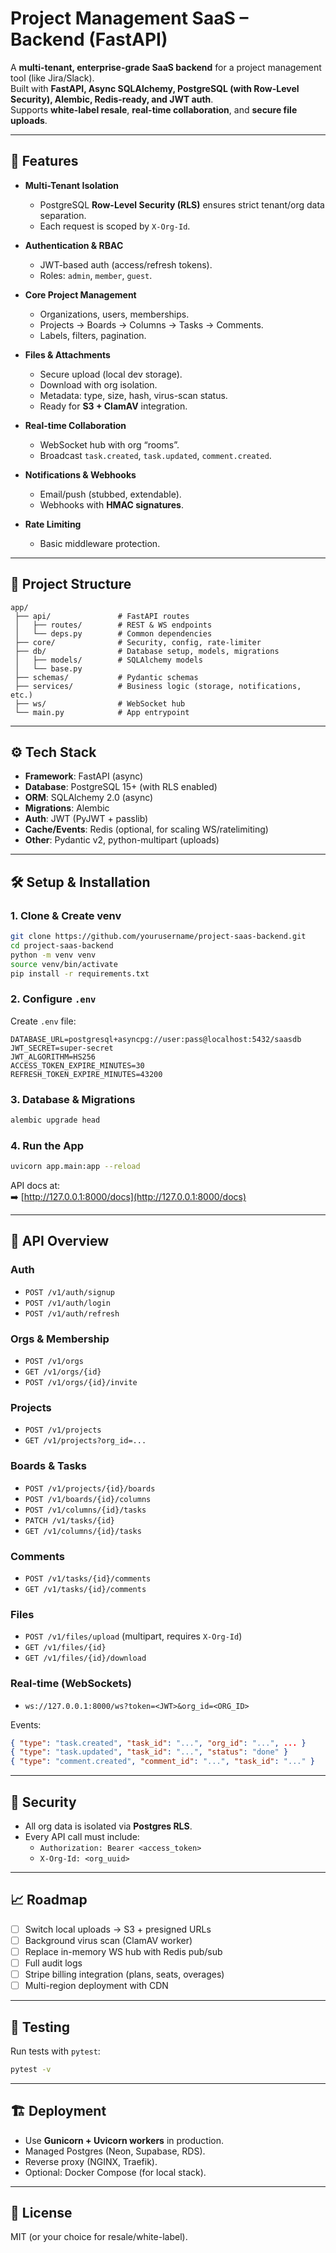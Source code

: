 
# Project Management SaaS – Backend (FastAPI)

A **multi-tenant, enterprise-grade SaaS backend** for a project management tool (like Jira/Slack).  
Built with **FastAPI, Async SQLAlchemy, PostgreSQL (with Row-Level Security), Alembic, Redis-ready, and JWT auth**.  
Supports **white-label resale**, **real-time collaboration**, and **secure file uploads**.

---

## 🚀 Features

- **Multi-Tenant Isolation**
  - PostgreSQL **Row-Level Security (RLS)** ensures strict tenant/org data separation.
  - Each request is scoped by `X-Org-Id`.

- **Authentication & RBAC**
  - JWT-based auth (access/refresh tokens).
  - Roles: `admin`, `member`, `guest`.

- **Core Project Management**
  - Organizations, users, memberships.
  - Projects → Boards → Columns → Tasks → Comments.
  - Labels, filters, pagination.

- **Files & Attachments**
  - Secure upload (local dev storage).
  - Download with org isolation.
  - Metadata: type, size, hash, virus-scan status.
  - Ready for **S3 + ClamAV** integration.

- **Real-time Collaboration**
  - WebSocket hub with org “rooms”.
  - Broadcast `task.created`, `task.updated`, `comment.created`.

- **Notifications & Webhooks**
  - Email/push (stubbed, extendable).
  - Webhooks with **HMAC signatures**.

- **Rate Limiting**
  - Basic middleware protection.

---

## 📂 Project Structure

```
app/
 ├── api/               # FastAPI routes
 │   ├── routes/        # REST & WS endpoints
 │   └── deps.py        # Common dependencies
 ├── core/              # Security, config, rate-limiter
 ├── db/                # Database setup, models, migrations
 │   ├── models/        # SQLAlchemy models
 │   └── base.py
 ├── schemas/           # Pydantic schemas
 ├── services/          # Business logic (storage, notifications, etc.)
 ├── ws/                # WebSocket hub
 └── main.py            # App entrypoint
```

---

## ⚙️ Tech Stack

- **Framework**: FastAPI (async)
- **Database**: PostgreSQL 15+ (with RLS enabled)
- **ORM**: SQLAlchemy 2.0 (async)
- **Migrations**: Alembic
- **Auth**: JWT (PyJWT + passlib)
- **Cache/Events**: Redis (optional, for scaling WS/ratelimiting)
- **Other**: Pydantic v2, python-multipart (uploads)

---

## 🛠️ Setup & Installation

### 1. Clone & Create venv
```bash
git clone https://github.com/yourusername/project-saas-backend.git
cd project-saas-backend
python -m venv venv
source venv/bin/activate
pip install -r requirements.txt
```

### 2. Configure `.env`
Create `.env` file:
```env
DATABASE_URL=postgresql+asyncpg://user:pass@localhost:5432/saasdb
JWT_SECRET=super-secret
JWT_ALGORITHM=HS256
ACCESS_TOKEN_EXPIRE_MINUTES=30
REFRESH_TOKEN_EXPIRE_MINUTES=43200
```

### 3. Database & Migrations
```bash
alembic upgrade head
```

### 4. Run the App
```bash
uvicorn app.main:app --reload
```

API docs at:  
➡️ [http://127.0.0.1:8000/docs](http://127.0.0.1:8000/docs)

---

## 📖 API Overview

### Auth
- `POST /v1/auth/signup`
- `POST /v1/auth/login`
- `POST /v1/auth/refresh`

### Orgs & Membership
- `POST /v1/orgs`
- `GET /v1/orgs/{id}`
- `POST /v1/orgs/{id}/invite`

### Projects
- `POST /v1/projects`
- `GET /v1/projects?org_id=...`

### Boards & Tasks
- `POST /v1/projects/{id}/boards`
- `POST /v1/boards/{id}/columns`
- `POST /v1/columns/{id}/tasks`
- `PATCH /v1/tasks/{id}`
- `GET /v1/columns/{id}/tasks`

### Comments
- `POST /v1/tasks/{id}/comments`
- `GET /v1/tasks/{id}/comments`

### Files
- `POST /v1/files/upload` (multipart, requires `X-Org-Id`)
- `GET /v1/files/{id}`
- `GET /v1/files/{id}/download`

### Real-time (WebSockets)
- `ws://127.0.0.1:8000/ws?token=<JWT>&org_id=<ORG_ID>`

Events:
```json
{ "type": "task.created", "task_id": "...", "org_id": "...", ... }
{ "type": "task.updated", "task_id": "...", "status": "done" }
{ "type": "comment.created", "comment_id": "...", "task_id": "..." }
```

---

## 🔐 Security

- All org data is isolated via **Postgres RLS**.  
- Every API call must include:
  - `Authorization: Bearer <access_token>`  
  - `X-Org-Id: <org_uuid>`  

---

## 📈 Roadmap

- [ ] Switch local uploads → S3 + presigned URLs  
- [ ] Background virus scan (ClamAV worker)  
- [ ] Replace in-memory WS hub with Redis pub/sub  
- [ ] Full audit logs  
- [ ] Stripe billing integration (plans, seats, overages)  
- [ ] Multi-region deployment with CDN  

---

## 🧪 Testing

Run tests with `pytest`:
```bash
pytest -v
```

---

## 🏗️ Deployment

- Use **Gunicorn + Uvicorn workers** in production.
- Managed Postgres (Neon, Supabase, RDS).  
- Reverse proxy (NGINX, Traefik).  
- Optional: Docker Compose (for local stack).  

---

## 📄 License
MIT (or your choice for resale/white-label).
